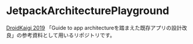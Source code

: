 # JetpackArchitecturePlayground

[DroidKaigi 2019](https://droidkaigi.jp/2019/) 「Guide to app architectureを踏まえた既存アプリの設計改良」の参考資料として用いるリポジトリです。
